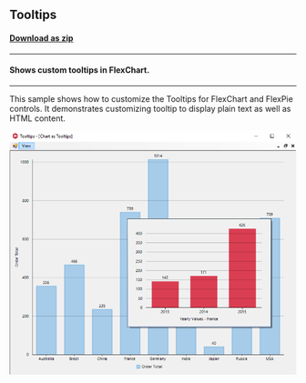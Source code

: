 ## Tooltips
#### [Download as zip](https://grapecity.github.io/DownGit/#/home?url=https://github.com/GrapeCity/ComponentOne-WinForms-Samples/tree/master/Next\FlexChart\CS\Tooltips)
____
#### Shows custom tooltips in FlexChart.
____
This sample shows how to customize the Tooltips for FlexChart and FlexPie controls.
It demonstrates customizing tooltip to display plain text as well as HTML content.

![screenshot](screenshot.png)
